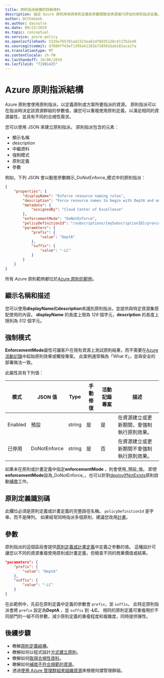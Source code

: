 ```yaml
---
title: 原則指派結構的詳細資料
description: 描述 Azure 原則用來將原則定義和參數關聯至資源進行評估的原則指派定義。
author: DCtheGeek
ms.author: dacoulte
ms.date: 09/23/2019
ms.topic: conceptual
ms.service: azure-policy
ms.openlocfilehash: 5326e765701a42323ea62df8d35128c4117b2ed9
ms.sourcegitcommit: d7689ff43ef1395e61101b718501bab181aca1fa
ms.translationtype: MT
ms.contentlocale: zh-TW
ms.lasthandoff: 10/06/2019
ms.locfileid: "71981425"
---
```

# <a name="azure-policy-assignment-structure"></a>Azure 原則指派結構

Azure 原則會使用原則指派，以定義原則或方案所要指派的資源。 原則指派可以在指派時決定該資源群組的參數值，讓您可以重複使用原則定義，以滿足相同的資源屬性，並具有不同的合規性需求。

您可以使用 JSON 來建立原則指派。 原則指派包含的元素：

- 顯示名稱
- description
- 中繼資料
- 強制模式
- 原則定義
- 參數

例如，下列 JSON 會以動態參數顯示_DoNotEnforce_模式中的原則指派：

```json
{
    "properties": {
        "displayName": "Enforce resource naming rules",
        "description": "Force resource names to begin with DeptA and end with -LC",
        "metadata": {
            "assignedBy": "Cloud Center of Excellence"
        },
        "enforcementMode": "DoNotEnforce",
        "policyDefinitionId": "/subscriptions/{mySubscriptionID}/providers/Microsoft.Authorization/policyDefinitions/ResourceNaming",
        "parameters": {
            "prefix": {
                "value": "DeptA"
            },
            "suffix": {
                "value": "-LC"
            }
        }
    }
}
```

所有 Azure 原則範例都位於[Azure 原則的範例](../samples/index.md)。

## <a name="display-name-and-description"></a>顯示名稱和描述

您可以使用**displayName**和**description**來識別原則指派，並提供與特定資源集搭配使用的內容。 **displayName** 的長度上限為 _128_ 個字元，**description** 的長度上限則為 _512_ 個字元。

## <a name="enforcement-mode"></a>強制模式

**EnforcementMode**屬性可讓客戶在現有資源上測試原則結果，而不需要在[Azure 活動記錄](../../../azure-monitor/platform/activity-logs-overview.md)中起始原則效果或觸發專案。
此案例通常稱為「What If」，並與安全的部署做法一致。

此屬性具有下列值：

|模式 |JSON 值 |Type |手動修復 |活動記錄專案 |描述 |
|-|-|-|-|-|-|
|Enabled |預設 |string |是 |是 |在資源建立或更新期間，會強制執行原則效果。 |
|已停用 |DoNotEnforce |string |是 |否 | 在資源建立或更新期間不會強制執行原則效果。 |

如果未在原則或計畫定義中指定**enforcementMode** ，則會使用_預設_值。 即使**enforcementMode**設為_DoNotEnforce_，也可以針對[deployIfNotExists](./effects.md#deployifnotexists)原則啟動[補救](../how-to/remediate-resources.md)工作。

## <a name="policy-definition-id"></a>原則定義識別碼

此欄位必須是原則定義或計畫定義的完整路徑名稱。
`policyDefinitionId` 是字串，而不是陣列。 如果經常同時指派多個原則，建議您改用[計畫](./definition-structure.md#initiatives)。

## <a name="parameters"></a>參數

原則指派的這個區段會提供[原則定義或計畫定義](./definition-structure.md#parameters)中定義之參數的值。
這種設計可讓您以不同的資源重複使用原則或計畫定義，但檢查不同的商業價值或結果。

```json
"parameters": {
    "prefix": {
        "value": "DeptA"
    },
    "suffix": {
        "value": "-LC"
    }
}
```

在此範例中，先前在原則定義中定義的參數會 `prefix`，並 `suffix`。 此特定原則指派會將 `prefix` 設定為**DeptA** ，並 `suffix` 到 **-LC**。 相同的原則定義可重複用於不同部門的一組不同參數，減少原則定義的重複程度和複雜度，同時提供彈性。

## <a name="next-steps"></a>後續步驟

- 瞭解[原則定義結構](./definition-structure.md)。
- 瞭解如何以程式設計[方式建立原則](../how-to/programmatically-create.md)。
- 瞭解如何[取得合規性資料](../how-to/getting-compliance-data.md)。
- 瞭解如何[補救不符合規範的資源](../how-to/remediate-resources.md)。
- 透過[使用 Azure 管理群組來組織資源](../../management-groups/overview.md)來檢閱何謂管理群組。